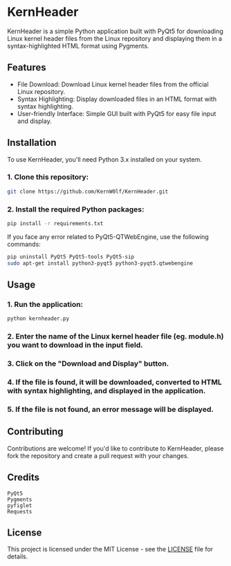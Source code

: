 # KernHeader
KernHeader is a simple Python application built with PyQt5 for downloading Linux kernel header files from the Linux repository and displaying them in a syntax-highlighted HTML format using Pygments.

## Features
* File Download: Download Linux kernel header files from the official Linux repository.
* Syntax Highlighting: Display downloaded files in an HTML format with syntax highlighting.
* User-friendly Interface: Simple GUI built with PyQt5 for easy file input and display.

## Installation
To use KernHeader, you'll need Python 3.x installed on your system.

### 1. Clone this repository:
```bash
git clone https://github.com/KernW0lf/KernHeader.git
```

### 2. Install the required Python packages:
```bash
pip install -r requirements.txt
```

If you face any error related to PyQt5-QTWebEngine, use the following commands:

```bash
pip uninstall PyQt5 PyQt5-tools PyQt5-sip
sudo apt-get install python3-pyqt5 python3-pyqt5.qtwebengine
```

## Usage

### 1. Run the application:

```bash
python kernheader.py
```

### 2. Enter the name of the Linux kernel header file (eg. module.h) you want to download in the input field.

### 3. Click on the "Download and Display" button.

### 4. If the file is found, it will be downloaded, converted to HTML with syntax highlighting, and displayed in the application.

### 5. If the file is not found, an error message will be displayed.

## Contributing

Contributions are welcome! If you'd like to contribute to KernHeader, please fork the repository and create a pull request with your changes.

## Credits

    PyQt5
    Pygments
    pyfiglet
    Requests

## License

This project is licensed under the MIT License - see the [LICENSE](https://github.com/KernW0lf/KernHeader/blob/main/LICENSE) file for details.
